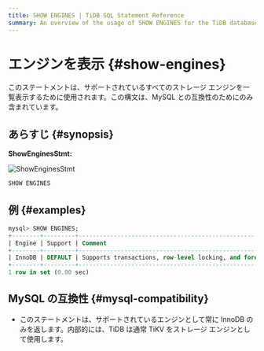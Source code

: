 ```yaml
---
title: SHOW ENGINES | TiDB SQL Statement Reference
summary: An overview of the usage of SHOW ENGINES for the TiDB database.
---
```


# エンジンを表示 {#show-engines}

このステートメントは、サポートされているすべてのストレージ エンジンを一覧表示するために使用されます。この構文は、MySQL との互換性のためにのみ含まれています。

## あらすじ {#synopsis}

**ShowEnginesStmt:**

![ShowEnginesStmt](/media/sqlgram/ShowEnginesStmt.png)

```sql
SHOW ENGINES
```

## 例 {#examples}

```sql
mysql> SHOW ENGINES;
+--------+---------+------------------------------------------------------------+--------------+------+------------+
| Engine | Support | Comment                                                    | Transactions | XA   | Savepoints |
+--------+---------+------------------------------------------------------------+--------------+------+------------+
| InnoDB | DEFAULT | Supports transactions, row-level locking, and foreign keys | YES          | YES  | YES        |
+--------+---------+------------------------------------------------------------+--------------+------+------------+
1 row in set (0.00 sec)
```

## MySQL の互換性 {#mysql-compatibility}

-   このステートメントは、サポートされているエンジンとして常に InnoDB のみを返します。内部的には、TiDB は通常 TiKV をストレージ エンジンとして使用します。
